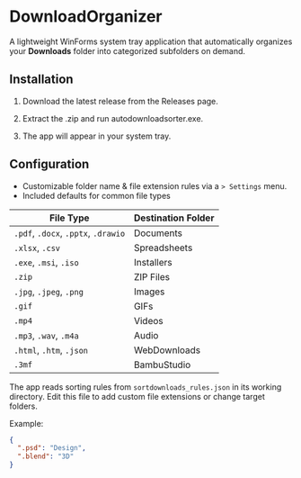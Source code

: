 # DownloadOrganizer
A lightweight WinForms system tray application that automatically organizes your **Downloads** folder into categorized subfolders on demand.

## Installation

1. Download the latest release from the Releases page.

2. Extract the .zip and run autodownloadsorter.exe.

3. The app will appear in your system tray.

## Configuration

- Customizable folder name & file extension rules via a `> Settings` menu.
- Included defaults for common file types

| File Type                           | Destination Folder |
| ----------------------------------- | ------------------ |
| `.pdf`, `.docx`, `.pptx`, `.drawio` | Documents          |
| `.xlsx`, `.csv`                     | Spreadsheets       |
| `.exe`, `.msi`, `.iso`              | Installers         |
| `.zip`                              | ZIP Files          |
| `.jpg`, `.jpeg`, `.png`             | Images             |
| `.gif`                              | GIFs               |
| `.mp4`                              | Videos             |
| `.mp3`, `.wav`, `.m4a`              | Audio              |
| `.html`, `.htm`, `.json`            | WebDownloads       |
| `.3mf`                              | BambuStudio        |

The app reads sorting rules from `sortdownloads_rules.json` in its working directory.
Edit this file to add custom file extensions or change target folders.

Example:

```json
{
  ".psd": "Design",
  ".blend": "3D"
}
```